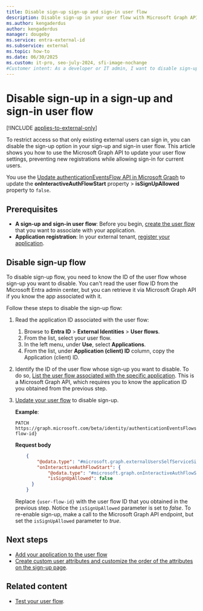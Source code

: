 ```yaml
---
title: Disable sign-up sign-up and sign-in user flow
description: Disable sign-up in your user flow with Microsoft Graph API. Prevent new registrations and allow only sign-in for your external users. 
ms.author: kengaderdus
author: kengaderdus
manager: dougeby
ms.service: entra-external-id
ms.subservice: external
ms.topic: how-to
ms.date: 06/30/2025
ms.custom: it-pro, seo-july-2024, sfi-image-nochange
#Customer intent: As a developer or IT admin, I want to disable sign-up in a user flow so that only existing external users can sign in. 
---
```


# Disable sign-up in a sign-up and sign-in user flow

[!INCLUDE [applies-to-external-only](../includes/applies-to-external-only.md)]

To restrict access so that only existing external users can sign in, you can disable the sign-up option in your sign-up and sign-in user flow. This article shows you how to use the Microsoft Graph API to update your user flow settings, preventing new registrations while allowing sign-in for current users.

You use the [Update authenticationEventsFlow API in Microsoft Graph](/graph/api/authenticationeventsflow-update) to update the **onInteractiveAuthFlowStart** property > **isSignUpAllowed** property to `false`. 

## Prerequisites

- **A sign-up and sign-in user flow**: Before you begin, [create the user flow](how-to-user-flow-sign-up-sign-in-customers.md) that you want to associate with your application.
- **Application registration**: In your external tenant, [register your application](/entra/identity-platform/quickstart-register-app).

## Disable sign-up flow

To disable sign-up flow, you need to know the ID of the user flow whose sign-up you want to disable. You can't read the user flow ID from the Microsoft Entra admin center, but you can retrieve it via Microsoft Graph API if you know the app associated with it.

Follow these steps to disable the sign-up flow:

1. Read the application ID associated with the user flow:
    1. Browse to **Entra ID** > **External Identities** > **User flows**.
    1. From the list, select your user flow.
    1. In the left menu, under **Use**, select **Applications**.
    1. From the list, under **Application (client) ID** column, copy the Application (client) ID.

1. Identify the ID of the user flow whose sign-up you want to disable. To do so, [List the user flow associated with the specific application](/graph/api/identitycontainer-list-authenticationeventsflows#example-4-list-user-flow-associated-with-specific-application-id). This is a Microsoft Graph API, which requires you to know the application ID you obtained from the previous step. 

1. [Update your user flow](/graph/api/authenticationeventsflow-update) to disable sign-up. 

    **Example**:

   ```http
   PATCH https://graph.microsoft.com/beta/identity/authenticationEventsFlows/{user-flow-id} 
   ```   

    **Request body**

    ```json
        {    
            "@odata.type": "#microsoft.graph.externalUsersSelfServiceSignUpEventsFlow",    
            "onInteractiveAuthFlowStart": {    
                "@odata.type": "#microsoft.graph.onInteractiveAuthFlowStartExternalUsersSelfServiceSignUp",    
                "isSignUpAllowed": false    
          }    
        }
    ```

    Replace `{user-flow-id}` with the user flow ID that you obtained in the previous step. Notice the `isSignUpAllowed` parameter is set to *false*. To re-enable sign-up, make a call to the Microsoft Graph API endpoint, but set the `isSignUpAllowed` parameter to *true*.   

## Next steps

- [Add your application to the user flow](how-to-user-flow-add-application.md)
- [Create custom user attributes and customize the order of the attributes on the sign-up page](how-to-define-custom-attributes.md).


## Related content

- [Test your user flow](./how-to-test-user-flows.md).